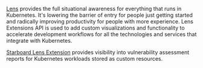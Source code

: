 [Lens][lens] provides the full situational awareness for everything that runs in Kubernetes. It's lowering the barrier
of entry for people just getting started and radically improving productivity for people with more experience.
Lens Extensions API is used to add custom visualizations and functionality to accelerate development workflows for all
the technologies and services that integrate with Kubernetes.

[Starboard Lens Extension][lens-extension] provides visibility into vulnerability assessment reports for Kubernetes
workloads stored as custom resources.

[lens]: https://k8slens.dev/
[lens-extension]: https://github.com/aquasecurity/starboard-lens-extension

